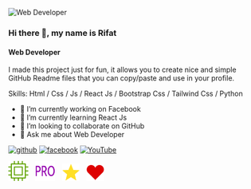 ![Web Developer](https://scontent.fdac138-1.fna.fbcdn.net/v/t39.30808-6/482343140_604231962619368_6227012178914084758_n.jpg?stp=dst-jpg_p526x296_tt6&_nc_cat=100&ccb=1-7&_nc_sid=86c6b0&_nc_eui2=AeGghIpemnj7pcNh5McD8kSj8-gFDq-1lQ_z6AUOr7WVD-WwiePLpAAFdH0DBZ59tFcxhBBVyrzZKd7tXj6oy9R8&_nc_ohc=voIcg4_l9tkQ7kNvgG5zlUO&_nc_oc=AdlhAKLyzPcTtOTQgHhRK4fhULKy0L2yN0VzxGYmZQHQCo7zrerc72M_sfCljEuxtcs&_nc_zt=23&_nc_ht=scontent.fdac138-1.fna&_nc_gid=xajhEfwHJT1yTt3JulnoGQ&oh=00_AYHNpXC3WSVXwUsCq8I3Ji4rwaouiJudDA1Ew4jvkN14qA&oe=67E13288)
### Hi there 👋, my name is Rifat
#### Web Developer


I made this project just for fun, it allows you to create nice and simple GitHub Readme files that you can copy/paste and use in your profile.

Skills: Html / Css / Js / React Js / Bootstrap Css / Tailwind Css / Python

- 🔭 I’m currently working on Facebook 
- 🌱 I’m currently learning React Js 
- 👯 I’m looking to collaborate on GitHub 
- 💬 Ask me about Web Developer 


[<img src='https://cdn.jsdelivr.net/npm/simple-icons@3.0.1/icons/github.svg' alt='github' height='40'>](https://github.com/https://github.com/abusaeed0402)  [<img src='https://cdn.jsdelivr.net/npm/simple-icons@3.0.1/icons/facebook.svg' alt='facebook' height='40'>](https://www.facebook.com/https://www.facebook.com/mdrifat9208)  [<img src='https://cdn.jsdelivr.net/npm/simple-icons@3.0.1/icons/youtube.svg' alt='YouTube' height='40'>](https://www.youtube.com/channel/http://www.youtube.com/@pro_programmer_1)  

<a href='https://docs.github.com/en/developers'><img src='https://raw.githubusercontent.com/acervenky/animated-github-badges/master/assets/devbadge.gif' width='40' height='40'></a> <a href='https://github.com/pricing'><img src='https://raw.githubusercontent.com/acervenky/animated-github-badges/master/assets/pro.gif' width='40' height='40'></a> <a href='https://stars.github.com/'><img src='https://raw.githubusercontent.com/acervenky/animated-github-badges/master/assets/starbadge.gif' width='35' height='35'></a> <a href='https://docs.github.com/en/github/supporting-the-open-source-community-with-github-sponsors'><img src='https://raw.githubusercontent.com/acervenky/animated-github-badges/master/assets/sponsorbadge.gif' width='35' height='35'></a> 




